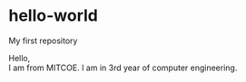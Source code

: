 # hello-world
My first repository


Hello,  
    I am from MITCOE. I am in 3rd year of computer engineering.
